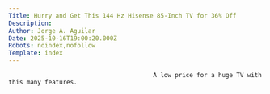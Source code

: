 ```yaml
---
Title: Hurry and Get This 144 Hz Hisense 85-Inch TV for 36% Off
Description: 
Author: Jorge A. Aguilar
Date: 2025-10-16T19:00:20.000Z
Robots: noindex,nofollow
Template: index
---
```


                                            A low price for a huge TV with this many features.
                                        